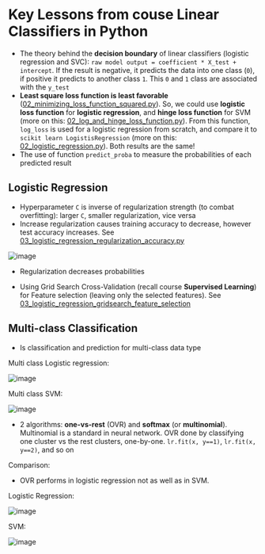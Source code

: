 # Key Lessons from couse Linear Classifiers in Python

* The theory behind the **decision boundary** of linear classifiers (logistic regression and SVC): `raw model output = coefficient * X_test + intercept`. If the result is negative, it predicts the data into one class (`0`), if positive it predicts to another class `1`. This `0` and `1` class are associated with the `y_test`
* **Least square loss function is least favorable** ([02_minimizing_loss_function_squared.py]()). So, we could use **logistic loss function** for **logistic regression**, and **hinge loss function** for SVM (more on this: [02_log_and_hinge_loss_function.py]()). From this function, `log_loss` is used for a logistic regression from scratch, and compare it to `scikit learn LogistisRegression` (more on this: [02_logistic_regression.py]()). Both results are the same!
* The use of function `predict_proba` to measure the probabilities of each predicted result

## Logistic Regression

* Hyperparameter `C` is inverse of regularization strength (to combat overfitting): larger `C`, smaller regularization, vice versa
* Increase regularization causes training accuracy to decrease, however test accuracy increases. See [03_logistic_regression_regularization_accuracy.py]()

![image](https://user-images.githubusercontent.com/51282928/82472941-10ee3b00-9af3-11ea-82f1-532cd0962fc9.png)

* Regularization decreases probabilities

* Using Grid Search Cross-Validation (recall course **Supervised Learning**) for Feature selection (leaving only the selected features). See [03_logistic_regression_gridsearch_feature_selection]()

## Multi-class Classification

* Is classification and prediction for multi-class data type

Multi class Logistic regression:

![image](https://user-images.githubusercontent.com/51282928/82478933-dc32b180-9afb-11ea-8c92-d516499ec1bd.png)

Multi class SVM:

![image](https://user-images.githubusercontent.com/51282928/82478870-bdccb600-9afb-11ea-90a3-c87cb667ce23.png)

* 2 algorithms: **one-vs-rest** (OVR) and **softmax** (or **multinomial**). Multinomial is a standard in neural network. OVR done by classifying one cluster vs the rest clusters, one-by-one. `lr.fit(x, y==1)`, `lr.fit(x, y==2)`, and so on

Comparison:

* OVR performs in logistic regression not as well as in SVM.

Logistic Regression:

![image](https://user-images.githubusercontent.com/51282928/82478627-63335a00-9afb-11ea-9b70-06ef52bbb1fc.png)

SVM:

![image](https://user-images.githubusercontent.com/51282928/82478300-ef914d00-9afa-11ea-98a6-7a84d3415066.png)
